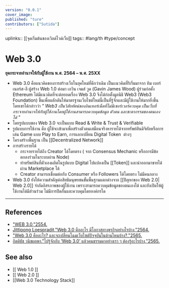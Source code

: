 ```yaml
---
version: "0.0.1"
cover_image:
published: "ture"
contributors: ["Sutida"]
---
```

uplinks:: [[จุดเริ่มต้นของเวิลด์ไวด์เว็บ]]
tags:: #lang/th #type/concept

# Web 3.0
**ยุคกระจายอำนาจให้กับผู้ใช้งาน พ.ศ. 2564 – พ.ศ. 25XX**
- Web 3.0 คือแนวคิดของการสร้างเว็บในยุคใหม่ที่ดีกว่าเดิม เป็นเเนวคิดที่ริเริ่มมาจาก ทิม เบอร์เนอร์ส-ลี ผู้สร้าง Web 1.0  ต่อมา เกวิน เจมส์ วูด (Gavin James Wood) ผู้ร่วมก่อตั้ง Ethereum ได้มีแนวคิดที่จะต่อยอดเรื่อง Web 3.0 จึงได้ก่อตั้งมูลนิธิ Web3 (Web3 Foundation) ขึ้นเพื่อผลักดันให้มาตรฐานเว็บไซต์ใหม่นี้เป็นที่รู้จักและมีผู้ใช้งานให้มากยิ่งขึ้น โดยเขาได้กล่าวว่า *" Web3 เป็นวิสัยทัศน์ของอินเทอร์เน็ตที่ไม่มีเซอร์เวอร์ควบคุม เป็นเว็บที่กระจายอำนาจให้กับผู้ใช้งานโดยผู้ใช้งานสามารถควบคุมข้อมูล ตัวตน และชะตากรรมของตนเองได้ "*
- โดยรูปแบบของ Web 3.0 จะเป็นแบบ Read & Write & Trust & Verifiable
- รูปแบบการใช้งาน คือ ผู้ใช้จะเข้ามาเพื่อสร้างตัวตนเสมือนจริงหารายได้จากทรัพย์สินดิจิทัลหรือการเล่น Game แบบ Play to Earn, การแลกเปลี่ยน Digital Token  ต่างๆ
- โครงสร้างพื้นฐาน เป็น [[Decentralized Network]] 
- การสร้างรายได้
	-  กระจายรายได้ถึง Creator ได้โดยตรง ( จาก Consensus Mechanic หรือการมีข้อตกลงร่วมในระบบผ่าน Node)
	-  ทำทรัพย์สินที่ตัวเองผลิตในรูปแบบ Digital ไปแปลงเป็น [[Token]] และนำออกมาขายได้ผ่าน Marketplace ได้
	- Creator สามารถเชื่อมต่อกับ Consumer หรือ Followers ได้โดยตรง ไม่มีคนกลาง
- Web 3.0 ยังให้ความสำคัญต่อสิทธิมนุษยชนขั้นพื้นฐานแตกต่างจาก [[ปัญหาของ Web 2.0| Web 2.0]] จำกัดอิสรภาพของผู้ใช้งาน เพราะสามารถควบคุมข้อมูลของตนเองได้ และยังเปิดให้ผู้ใช้งานได้มีส่วนร่วม ไม่มีการปิดกั้นและควบคุมโดยองค์กรใด
---
## References
- ["WEB 3.0,"2554.](https://webtthree.wordpress.com/2011/09/13/web-3-0/)
- [Jittipong Loespradit,"Web 3.0 คืออะไร มีโอกาสทางธุรกิจอย่างไรบ้าง,"2564.](https://www.martechthai.com/technology/what-is-web-3-and-marketing/)
- ["Web 3.0 คืออะไร? และจะเปลี่ยนโฉมเว็บไซต์ปัจจุบันในด้านไหนบ้าง?,"2565.](https://zipmex.com/th/learn/what-is-web-3-0/)
- [กิตติธัช วนิชผลพา,"ไปรู้จักกับ ‘Web 3.0’ แล้วคนธรรมดาอย่างเรา ๆ ต้องรู้อะไรบ้าง,"2565.](https://www.beartai.com/article/tech-article/914953)
## See also
- [[ Web 1.0 ]]
- [[ Web 2.0 ]]
- [[Web 3.0 Technology Stack]]